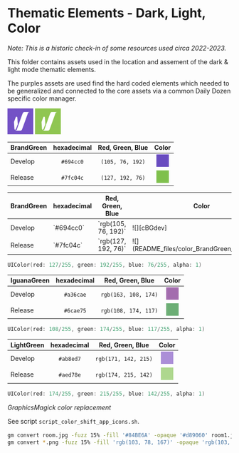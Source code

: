 # Thematic Elements - Dark, Light, Color

_Note: This is a historic check-in of some resources used circa 2022-2023._

This folder contains assets used in the location and assement of the dark & light mode thematic elements.

The purples assets are used find the hard coded elements which needed to be generalized and connected to the core assets via a common Daily Dozen specific color manager.

![](README_files/App-Icon-29@2x_Develop.png) ![](README_files/App-Icon-29@2x_Release.png)

| BrandGreen | hexadecimal | Red, Green, Blue     | Color     |
|------------|:-----------:|:--------------------:|:---------:|
| Develop    |  `#694cc0`  | `(105, 76, 192)`  | ![](README_files/color_BrandGreen_develop.png) |
| Release    |  `#7fc04c`  | `(127, 192, 76)`  | ![](README_files/color_BrandGreen_release.png) |

<table>
  <thead>
    <tr>
      <th>BrandGreen</th>
      <th>hexadecimal</th>
      <th>Red, Green, Blue</th>
      <th>Color</th>
    </tr>
  </thead>
  <tbody>
    <tr>
      <td>Develop</td>
      <td>`#694cc0`</td>
      <td>`rgb(105, 76, 192)`</td>
      <td>![][cBGdev]</td>
    </tr>
    <tr>
      <td>Release</td>
      <td>`#7fc04c`</td>
      <td>`rgb(127, 192, 76)`</td>
      <td>![](README_files/color_BrandGreen_release.png)</td>
    </tr>
  </tbody>
</table>

``` swift
UIColor(red: 127/255, green: 192/255, blue: 76/255, alpha: 1)
```

[cBGdev]:README_files/color_BrandGreen_develop.png  
[cBGrel]:README_files/color_BrandGreen_release.png  

| IguanaGreen | hexadecimal | Red, Green, Blue     | Color        |
|-------------|:-----------:|:--------------------:|:------------:|
| Develop     |  `#a36cae`  | `rgb(163, 108, 174)` | ![cIGdev][]  |
| Release     |  `#6cae75`  | `rgb(108, 174, 117)` | ![cIGrel][]  |

``` swift
UIColor(red: 108/255, green: 174/255, blue: 117/255, alpha: 1)
```

[cIGdev]:README_files/color_IguanaGreen_develop.png
[cIGrel]:README_files/color_IguanaGreen_release.png

| LightGreen | hexadecimal | Red, Green, Blue     | Color     |
|------------|:-----------:|:--------------------:|:---------:|
| Develop    |  `#ab8ed7`  | `rgb(171, 142, 215)` | ![cLGdev][] |
| Release    |  `#aed78e`  | `rgb(174, 215, 142)` | ![cLGrel][] |

``` swift
UIColor(red: 174/255, green: 215/255, blue: 142/255, alpha: 1)
```

[cLGdev]:README_files/color_LightGreen_develop.png
[cLGrel]:README_files/color_LightGreen_release.png

_GraphicsMagick color replacement_

See script `script_color_shift_app_icons.sh`.

``` sh
gm convert room.jpg -fuzz 15% -fill '#84BE6A' -opaque '#d89060' room1.jpg
gm convert *.png -fuzz 15% -fill 'rgb(103, 78, 167)' -opaque 'rgb(103, 78, 167)' room1.jpg
```
